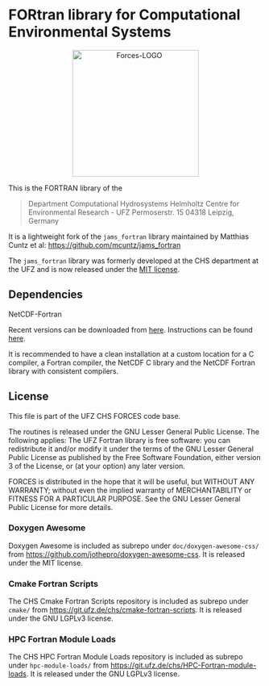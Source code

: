 # FORtran library for Computational Environmental Systems

<div align="center">
<img src="https://git.ufz.de/chs/logos/-/raw/master/Forces.png" alt="Forces-LOGO" width="251px" style="width:251px;"/>
</div>

This is the FORTRAN library of the

> Department Computational Hydrosystems
> Helmholtz Centre for Environmental Research - UFZ
> Permoserstr. 15
> 04318 Leipzig, Germany

It is a lightweight fork of the `jams_fortran` library maintained by Matthias Cuntz et al: https://github.com/mcuntz/jams_fortran

The `jams_fortran` library was formerly developed at the CHS department at the UFZ and is now released under the [MIT license](https://github.com/mcuntz/jams_fortran/blob/master/LICENSE).


## Dependencies

NetCDF-Fortran

Recent versions can be downloaded from [here](ftp://ftp.unidata.ucar.edu/pub/netcdf/).
Instructions can be found [here](https://www.unidata.ucar.edu/software/netcdf/docs/building_netcdf_fortran.html).

It is recommended to have a clean installation at a custom location
for a C compiler, a Fortran compiler, the NetCDF C library and the
NetCDF Fortran library with consistent compilers.


## License

This file is part of the UFZ CHS FORCES code base.

The routines is released under the GNU Lesser General Public License. The following applies:
The UFZ Fortran library is free software: you can redistribute it and/or modify it under the terms of the GNU Lesser General Public License as published by the Free Software Foundation, either version 3 of the License, or (at your option) any later version.

FORCES is distributed in the hope that it will be useful, but WITHOUT ANY WARRANTY; without even the implied warranty of MERCHANTABILITY or FITNESS FOR A PARTICULAR PURPOSE. See the GNU Lesser General Public License for more details.

### Doxygen Awesome

Doxygen Awesome is included as subrepo under `doc/doxygen-awesome-css/` from https://github.com/jothepro/doxygen-awesome-css. It is released under the MIT license.

### Cmake Fortran Scripts

The CHS Cmake Fortran Scripts repository is included as subrepo under `cmake/` from https://git.ufz.de/chs/cmake-fortran-scripts. It is released under the GNU LGPLv3 license.

### HPC Fortran Module Loads

The CHS HPC Fortran Module Loads repository is included as subrepo under `hpc-module-loads/` from https://git.ufz.de/chs/HPC-Fortran-module-loads. It is released under the GNU LGPLv3 license.
